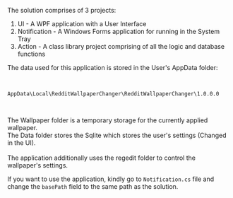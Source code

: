 ﻿<p>
    The solution comprises of 3 projects:<br />
    <ol>
        <li>UI - A WPF application with a User Interface</li>
        <li>Notification - A Windows Forms application for running in the System Tray</li>
        <li>Action - A class library project comprising of all the logic and database functions</li>
    </ol>
</p>
<p>
    The data used for this application is stored in the User's AppData folder: <br />
    <pre>
        <code>
            AppData\Local\RedditWallpaperChanger\RedditWallpaperChanger\1.0.0.0
        </code>
    </pre>
    The Wallpaper folder is a temporary storage for the currently applied wallpaper.<br />
    The Data folder stores the Sqlite which stores the user's settings (Changed in the UI).<br /><br />
    The application additionally uses the regedit folder to control the wallpaper's settings.
</p>
<p>
    If you want to use the application, kindly go to <code>Notification.cs</code> file and change the <code>basePath</code> field to the same path as the solution.
</p>